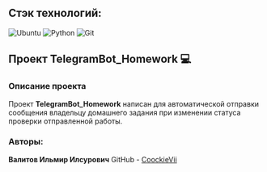 
## Стэк технологий:
![Ubuntu](https://img.shields.io/badge/Ubuntu-E95420?style=for-the-badge&logo=ubuntu&logoColor=white)
![Python](https://img.shields.io/badge/python-3670A0?style=for-the-badge&logo=python&logoColor=ffdd54)
![Git](https://img.shields.io/badge/git-%23F05033.svg?style=for-the-badge&logo=git&logoColor=white)

## Проект TelegramBot_Homework :computer:

### Описание проекта
Проект **TelegramBot_Homework** написан для автоматической отправки сообщения владельцу домашнего задания при изменении статуса проверки отправленной работы.

### Авторы:
 **Валитов Ильмир Илсурович**
GitHub - [CoockieVii](https://github.com/CoockieVii)

